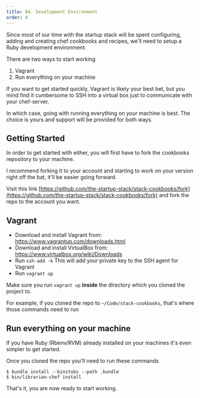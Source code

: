 ```yaml
---
title: 04. Development Environment
order: 4
---
```


Since most of our time with the startup stack will be spent configuring, adding
and creating chef cookbooks and recipes, we'll need to setup a Ruby development
environment.

There are two ways to start working

1. Vagrant
2. Run everything on your machine

If you want to get started quickly, Vagrant is likely your best bet, but you
mind find it cumbersome to SSH into a virtual box just to communicate with your
chef-server.

In which case, going with running everything on your machine is best. The
choice is yours and support will be provided for both ways.

## Getting Started

In order to get started with either, you will first have to fork the cookbooks
repository to your machine.

I recommend forking it to your account and starting to work on your version
right off the bat, it'll be easier going forward.

Visit this link
[https://github.com/the-startup-stack/stack-cookbooks/fork](https://github.com/the-startup-stack/stack-cookbooks/fork) and fork the repo to the account you want.

## Vagrant

* Download and install Vagrant from: https://www.vagrantup.com/downloads.html
* Download and install VirtualBox from: https://www.virtualbox.org/wiki/Downloads
* Run `ssh-add -k` This will add your private key to the SSH agent for Vagrant
* Run `vagrant up`

Make sure you run `vagrant up` **inside** the directory which you cloned the
project to.

For example, if you cloned the repo to `~/Code/stack-cookbooks`, that's where
those commands need to run

## Run everything on your machine

If you have Ruby (Rbenv/RVM) already installed on your machines it's even
simpler to get started.

Once you cloned the repo you'll need to run these commands

```
$ bundle install --binstubs --path .bundle
$ bin/librarian-chef install
```

That's it, you are now ready to start working.
